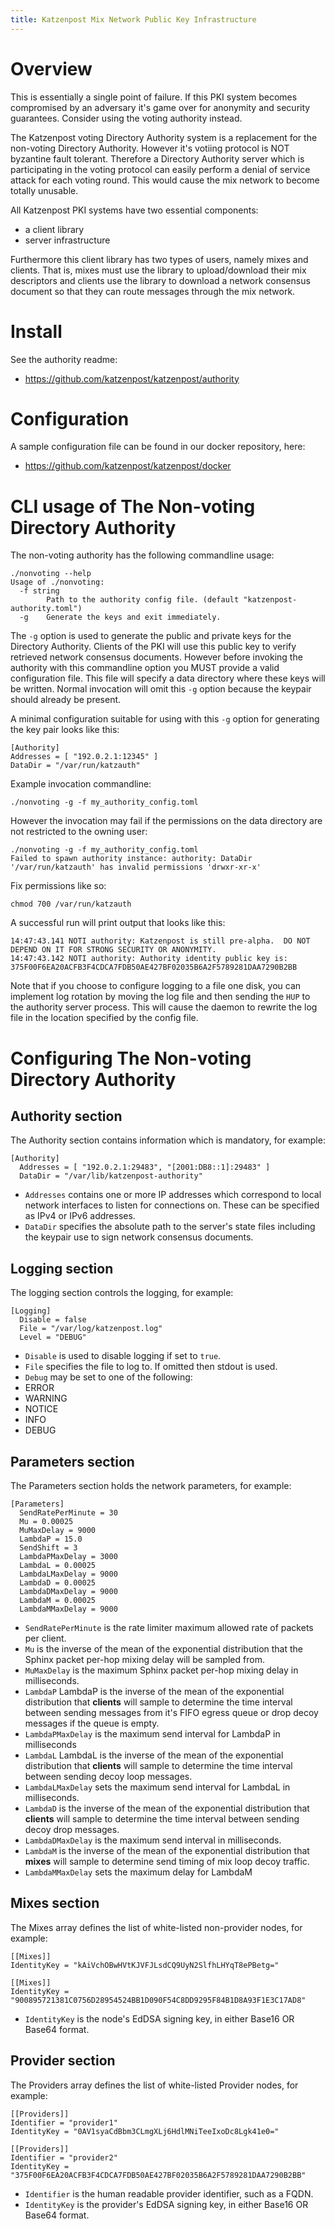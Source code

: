 ```yaml
---
title: Katzenpost Mix Network Public Key Infrastructure
---
```


# Overview

This is essentially a single point of failure. If this PKI system
becomes compromised by an adversary it\'s game over for anonymity and
security guarantees. Consider using the voting authority instead.

The Katzenpost voting Directory Authority system is a replacement for
the non-voting Directory Authority. However it\'s votiing protocol is
NOT byzantine fault tolerant. Therefore a Directory Authority server
which is participating in the voting protocol can easily perform a
denial of service attack for each voting round. This would cause the mix
network to become totally unusable.

All Katzenpost PKI systems have two essential components:

-   a client library
-   server infrastructure

Furthermore this client library has two types of users, namely mixes and
clients. That is, mixes must use the library to upload/download their
mix descriptors and clients use the library to download a network
consensus document so that they can route messages through the mix
network.

# Install

See the authority readme:

-   <https://github.com/katzenpost/katzenpost/authority>

# Configuration

A sample configuration file can be found in our docker repository, here:

-   <https://github.com/katzenpost/katzenpost/docker>

# CLI usage of The Non-voting Directory Authority

The non-voting authority has the following commandline usage:

    ./nonvoting --help
    Usage of ./nonvoting:
      -f string
            Path to the authority config file. (default "katzenpost-authority.toml")
      -g    Generate the keys and exit immediately.

The `-g` option is used to generate the public and private keys for the
Directory Authority. Clients of the PKI will use this public key to
verify retrieved network consensus documents. However before invoking
the authority with this commandline option you MUST provide a valid
configuration file. This file will specify a data directory where these
keys will be written. Normal invocation will omit this `-g` option
because the keypair should already be present.

A minimal configuration suitable for using with this `-g` option for
generating the key pair looks like this:

    [Authority]
    Addresses = [ "192.0.2.1:12345" ]
    DataDir = "/var/run/katzauth"

Example invocation commandline:

    ./nonvoting -g -f my_authority_config.toml

However the invocation may fail if the permissions on the data directory
are not restricted to the owning user:

    ./nonvoting -g -f my_authority_config.toml
    Failed to spawn authority instance: authority: DataDir '/var/run/katzauth' has invalid permissions 'drwxr-xr-x'

Fix permissions like so:

    chmod 700 /var/run/katzauth

A successful run will print output that looks like this:

    14:47:43.141 NOTI authority: Katzenpost is still pre-alpha.  DO NOT DEPEND ON IT FOR STRONG SECURITY OR ANONYMITY.
    14:47:43.142 NOTI authority: Authority identity public key is: 375F00F6EA20ACFB3F4CDCA7FDB50AE427BF02035B6A2F5789281DAA7290B2BB

Note that if you choose to configure logging to a file one disk, you can
implement log rotation by moving the log file and then sending the `HUP`
to the authority server process. This will cause the daemon to rewrite
the log file in the location specified by the config file.

# Configuring The Non-voting Directory Authority

## Authority section

The Authority section contains information which is mandatory, for
example:

    [Authority]
      Addresses = [ "192.0.2.1:29483", "[2001:DB8::1]:29483" ]
      DataDir = "/var/lib/katzenpost-authority"

-   `Addresses` contains one or more IP addresses which correspond to
    local network interfaces to listen for connections on. These can be
    specified as IPv4 or IPv6 addresses.
-   `DataDir` specifies the absolute path to the server\'s state files
    including the keypair use to sign network consensus documents.

## Logging section

The logging section controls the logging, for example:

    [Logging]
      Disable = false
      File = "/var/log/katzenpost.log"
      Level = "DEBUG"

-   `Disable` is used to disable logging if set to `true`.
-   `File` specifies the file to log to. If omitted then stdout is used.
-   `Debug` may be set to one of the following:
-   ERROR
-   WARNING
-   NOTICE
-   INFO
-   DEBUG

## Parameters section

The Parameters section holds the network parameters, for example:

    [Parameters]
      SendRatePerMinute = 30
      Mu = 0.00025
      MuMaxDelay = 9000
      LambdaP = 15.0
      SendShift = 3
      LambdaPMaxDelay = 3000
      LambdaL = 0.00025
      LambdaLMaxDelay = 9000
      LambdaD = 0.00025
      LambdaDMaxDelay = 9000
      LambdaM = 0.00025
      LambdaMMaxDelay = 9000

-   `SendRatePerMinute` is the rate limiter maximum allowed rate of
    packets per client.
-   `Mu` is the inverse of the mean of the exponential distribution that
    the Sphinx packet per-hop mixing delay will be sampled from.
-   `MuMaxDelay` is the maximum Sphinx packet per-hop mixing delay in
    milliseconds.
-   `LambdaP` LambdaP is the inverse of the mean of the exponential
    distribution that **clients** will sample to determine the time
    interval between sending messages from it\'s FIFO egress queue or
    drop decoy messages if the queue is empty.
-   `LambdaPMaxDelay` is the maximum send interval for LambdaP in
    milliseconds
-   `LambdaL` LambdaL is the inverse of the mean of the exponential
    distribution that **clients** will sample to determine the time
    interval between sending decoy loop messages.
-   `LambdaLMaxDelay` sets the maximum send interval for LambdaL in
    milliseconds.
-   `LambdaD` is the inverse of the mean of the exponential distribution
    that **clients** will sample to determine the time interval between
    sending decoy drop messages.
-   `LambdaDMaxDelay` is the maximum send interval in milliseconds.
-   `LambdaM` is the inverse of the mean of the exponential distribution
    that **mixes** will sample to determine send timing of mix loop
    decoy traffic.
-   `LambdaMMaxDelay` sets the maximum delay for LambdaM

## Mixes section

The Mixes array defines the list of white-listed non-provider nodes, for
example:

    [[Mixes]]
    IdentityKey = "kAiVchOBwHVtKJVFJLsdCQ9UyN2SlfhLHYqT8ePBetg="

    [[Mixes]]
    IdentityKey = "900895721381C0756D28954524BB1D090F54C8DD9295F84B1D8A93F1E3C17AD8"

-   `IdentityKey` is the node\'s EdDSA signing key, in either Base16 OR
    Base64 format.

## Provider section

The Providers array defines the list of white-listed Provider nodes, for
example:

    [[Providers]]
    Identifier = "provider1"
    IdentityKey = "0AV1syaCdBbm3CLmgXLj6HdlMNiTeeIxoDc8Lgk41e0="

    [[Providers]]
    Identifier = "provider2"
    IdentityKey = "375F00F6EA20ACFB3F4CDCA7FDB50AE427BF02035B6A2F5789281DAA7290B2BB"

-   `Identifier` is the human readable provider identifier, such as a
    FQDN.
-   `IdentityKey` is the provider\'s EdDSA signing key, in either Base16
    OR Base64 format.
